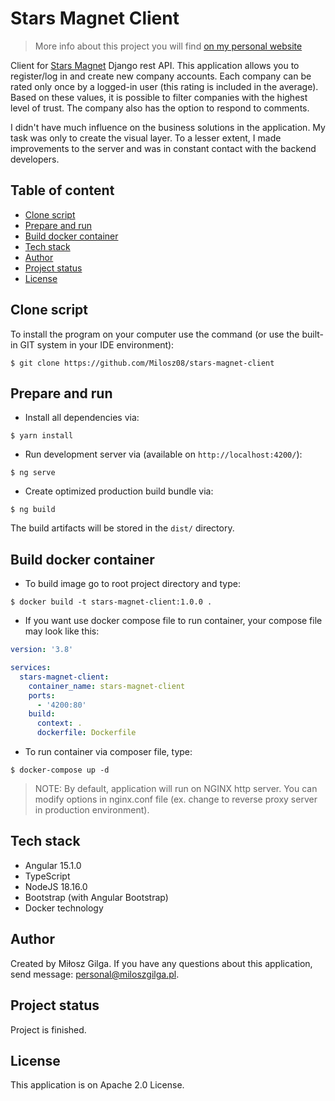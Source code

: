 # Stars Magnet Client

> More info about this project you will find [on my personal website](https://miloszgilga.pl/project/stars-magnet-client)

Client for [Stars Magnet](https://github.com/Lettulouz/StarsMagnet) Django rest API. This application allows you to register/log in and create
new company accounts. Each company can be rated only once by a logged-in user (this rating is included in the average). Based on these values,
it is possible to filter companies with the highest level of trust. The company also has the option to respond to comments.

I didn't have much influence on the business solutions in the application. My task was only to create the visual layer. To a lesser extent,
I made improvements to the server and was in constant contact with the backend developers.

## Table of content
- [Clone script](#clone-script)
- [Prepare and run](#prepare-and-run)
- [Build docker container](#build-docker-container)
- [Tech stack](#tech-stack)
- [Author](#author)
- [Project status](#project-status)
- [License](#license)

<a name="clone-script"></a>
## Clone script
To install the program on your computer use the command (or use the built-in GIT system in your IDE environment):
```
$ git clone https://github.com/Milosz08/stars-magnet-client
```

<a name="prepare-and-run"></a>
## Prepare and run
* Install all dependencies via:
```
$ yarn install
```
* Run development server via (available on `http://localhost:4200/`):
```
$ ng serve
```
* Create optimized production build bundle via:
```
$ ng build
```
The build artifacts will be stored in the `dist/` directory.

<a name="build-docker-container"></a>
## Build docker container
* To build image go to root project directory and type:
```
$ docker build -t stars-magnet-client:1.0.0 .
```
* If you want use docker compose file to run container, your compose file may look like this:
```yml
version: '3.8'

services:
  stars-magnet-client:
    container_name: stars-magnet-client
    ports:
      - '4200:80'
    build:
      context: .
      dockerfile: Dockerfile
```
* To run container via composer file, type:
```
$ docker-compose up -d
```
> NOTE: By default, application will run on NGINX http server. You can modify options in nginx.conf file (ex. change
> to reverse proxy server in production environment).

<a name="tech-stack"></a>
## Tech stack
* Angular 15.1.0
* TypeScript
* NodeJS 18.16.0
* Bootstrap (with Angular Bootstrap)
* Docker technology

<a name="author"></a>
## Author
Created by Miłosz Gilga. If you have any questions about this application, send message: [personal@miloszgilga.pl](mailto:personal@miloszgilga.pl).

<a name="project-status"></a>
## Project status
Project is finished.

<a name="license"></a>
## License
This application is on Apache 2.0 License.
